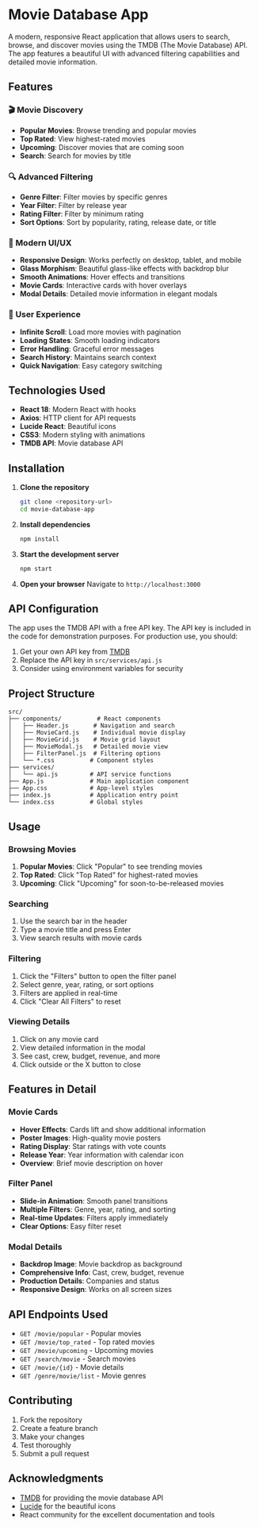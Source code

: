 # Movie Database App

A modern, responsive React application that allows users to search, browse, and discover movies using the TMDB (The Movie Database) API. The app features a beautiful UI with advanced filtering capabilities and detailed movie information.

## Features

### 🎬 Movie Discovery
- **Popular Movies**: Browse trending and popular movies
- **Top Rated**: View highest-rated movies
- **Upcoming**: Discover movies that are coming soon
- **Search**: Search for movies by title

### 🔍 Advanced Filtering
- **Genre Filter**: Filter movies by specific genres
- **Year Filter**: Filter by release year
- **Rating Filter**: Filter by minimum rating
- **Sort Options**: Sort by popularity, rating, release date, or title

### 🎨 Modern UI/UX
- **Responsive Design**: Works perfectly on desktop, tablet, and mobile
- **Glass Morphism**: Beautiful glass-like effects with backdrop blur
- **Smooth Animations**: Hover effects and transitions
- **Movie Cards**: Interactive cards with hover overlays
- **Modal Details**: Detailed movie information in elegant modals

### 📱 User Experience
- **Infinite Scroll**: Load more movies with pagination
- **Loading States**: Smooth loading indicators
- **Error Handling**: Graceful error messages
- **Search History**: Maintains search context
- **Quick Navigation**: Easy category switching

## Technologies Used

- **React 18**: Modern React with hooks
- **Axios**: HTTP client for API requests
- **Lucide React**: Beautiful icons
- **CSS3**: Modern styling with animations
- **TMDB API**: Movie database API

## Installation

1. **Clone the repository**
   ```bash
   git clone <repository-url>
   cd movie-database-app
   ```

2. **Install dependencies**
   ```bash
   npm install
   ```

3. **Start the development server**
   ```bash
   npm start
   ```

4. **Open your browser**
   Navigate to `http://localhost:3000`

## API Configuration

The app uses the TMDB API with a free API key. The API key is included in the code for demonstration purposes. For production use, you should:

1. Get your own API key from [TMDB](https://www.themoviedb.org/settings/api)
2. Replace the API key in `src/services/api.js`
3. Consider using environment variables for security

## Project Structure

```
src/
├── components/          # React components
│   ├── Header.js       # Navigation and search
│   ├── MovieCard.js    # Individual movie display
│   ├── MovieGrid.js    # Movie grid layout
│   ├── MovieModal.js   # Detailed movie view
│   ├── FilterPanel.js  # Filtering options
│   └── *.css          # Component styles
├── services/
│   └── api.js         # API service functions
├── App.js             # Main application component
├── App.css            # App-level styles
├── index.js           # Application entry point
└── index.css          # Global styles
```

## Usage

### Browsing Movies
1. **Popular Movies**: Click "Popular" to see trending movies
2. **Top Rated**: Click "Top Rated" for highest-rated movies
3. **Upcoming**: Click "Upcoming" for soon-to-be-released movies

### Searching
1. Use the search bar in the header
2. Type a movie title and press Enter
3. View search results with movie cards

### Filtering
1. Click the "Filters" button to open the filter panel
2. Select genre, year, rating, or sort options
3. Filters are applied in real-time
4. Click "Clear All Filters" to reset

### Viewing Details
1. Click on any movie card
2. View detailed information in the modal
3. See cast, crew, budget, revenue, and more
4. Click outside or the X button to close

## Features in Detail

### Movie Cards
- **Hover Effects**: Cards lift and show additional information
- **Poster Images**: High-quality movie posters
- **Rating Display**: Star ratings with vote counts
- **Release Year**: Year information with calendar icon
- **Overview**: Brief movie description on hover

### Filter Panel
- **Slide-in Animation**: Smooth panel transitions
- **Multiple Filters**: Genre, year, rating, and sorting
- **Real-time Updates**: Filters apply immediately
- **Clear Options**: Easy filter reset

### Modal Details
- **Backdrop Image**: Movie backdrop as background
- **Comprehensive Info**: Cast, crew, budget, revenue
- **Production Details**: Companies and status
- **Responsive Design**: Works on all screen sizes

## API Endpoints Used

- `GET /movie/popular` - Popular movies
- `GET /movie/top_rated` - Top rated movies
- `GET /movie/upcoming` - Upcoming movies
- `GET /search/movie` - Search movies
- `GET /movie/{id}` - Movie details
- `GET /genre/movie/list` - Movie genres

## Contributing

1. Fork the repository
2. Create a feature branch
3. Make your changes
4. Test thoroughly
5. Submit a pull request


## Acknowledgments

- [TMDB](https://www.themoviedb.org/) for providing the movie database API
- [Lucide](https://lucide.dev/) for the beautiful icons
- React community for the excellent documentation and tools 
